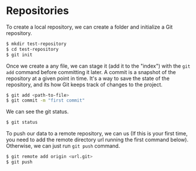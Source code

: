 # Repositories

To create a local repository, we can create a folder and initialize a Git repository.

```sh
$ mkdir test-repository
$ cd test-repository
$ git init
```

Once we create a any file, we can stage it (add it to the "index") with the `git add` command before committing it later. A commit is a snapshot of the repository at a given point in time. It's a way to save the state of the repository, and its how Git keeps track of changes to the project.

```sh
$ git add <path-to-file>
$ git commit -m "first commit"
```

We can see the git status.

```sh
$ git status
```

To push our data to a remote repository, we can us (If this is your first time, you need to add the remote directory url running the first command below). Otherwise, we can just run `git push` command. 

```sh
$ git remote add origin <url.git>
$ git push
```

